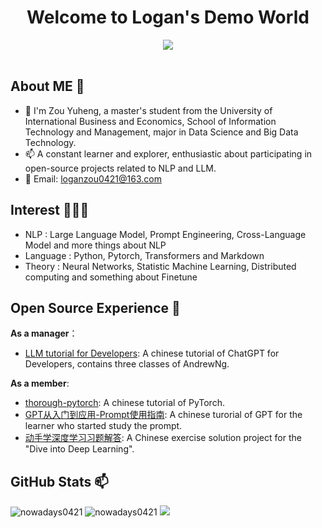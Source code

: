 <!-- 图片 -->
<h1 align="center">
   Welcome to Logan's Demo World
</h1>

<div align="center" ><img order-radius="100px" src="https://user-images.githubusercontent.com/88621342/202923774-e8529a32-8047-4fad-98e0-71b550230481.jpg"/></div>
<br>

## About ME 👋

- 🔭 I'm Zou Yuheng, a master's student from the University of International Business and Economics, School of Information Technology and Management, major in Data Science and Big Data Technology.
- 📫 A constant learner and explorer, enthusiastic about participating in open-source projects related to NLP and LLM.
- 💬 Email: [loganzou0421@163.com](loganzou0421@163.com)
 
## Interest 👨🏽‍💻

- NLP : Large Language Model, Prompt Engineering, Cross-Language Model and more things about NLP 
- Language : Python, Pytorch, Transformers and Markdown
- Theory : Neural Networks, Statistic Machine Learning, Distributed computing and something about Finetune

## Open Source Experience 👯

**As a manager**：

- [LLM tutorial for Developers](https://github.com/datawhalechina/prompt-engineering-for-developers): A chinese tutorial of ChatGPT for Developers, contains three classes of AndrewNg.

**As a member**:

- [thorough-pytorch](https://github.com/datawhalechina/thorough-pytorch): A chinese tutorial of PyTorch.
- [GPT从入门到应用-Prompt使用指南](https://linklearner.com/#/learn/brief/120): A chinese turorial of GPT for the learner who started study the prompt.
- [动手学深度学习习题解答](https://github.com/datawhalechina/d2l-ai-solutions-manual): A Chinese exercise solution project for the "Dive into Deep Learning".

## GitHub Stats 📫

<img src="https://github-readme-stats.vercel.app/api/top-langs?username=nowadays0421&layout=compact&include_all_commits=true&count_private=true&show_icons=true&line_height=20&title_color=7A7ADB&icon_color=2234AE&text_color=D3D3D3&bg_color=0,000000,130F40" alt="nowadays0421" />

<img src="https://github-readme-stats.vercel.app/api?username=nowadays0421&show_icons=true&line_height=20&title_color=7A7ADB&icon_color=2234AE&text_color=D3D3D3&bg_color=0,000000,130F40&include_all_commits=true&count_private=true" alt="nowadays0421" />

<img src="https://github-readme-streak-stats.herokuapp.com/?user=nowadays0421&border=D3D3D3&sideNums=7A7ADB&background=130F40&stroke=6842DB&currStreakNum=7A7ADB&ring=5B3CDD&fire=D3D351&currStreakLabel=D3D3D3&sideLabels=D3D3D3&dates=A3A3A3" />

</div>

